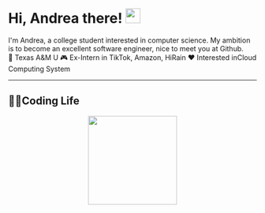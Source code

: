 # Hi, Andrea there! <img width='30px' height='30px'  src="https://evlic.github.io/dist/github-profile/wave.gif">

I'm Andrea, a college student interested in computer science. My ambition is to become an excellent software engineer, nice to meet you at Github. </br>
🏫 Texas A&M U
🎮 Ex-Intern in TikTok, Amazon, HiRain
❤️ Interested inCloud Computing System



---

## 👩‍💻Coding Life

<!--START_SECTION:waka-->


<!--END_SECTION:waka-->
<div align='center' display='flex'>
        <img height='180px' src="http://github-readme-streak-stats.herokuapp.com?user=muchengl&theme=bear&hide_border=true&date_format=%5BY.%5Dn.j">
        <p></p>
<!--         <img height='160px' src="https://github-readme-stats.vercel.app/api/top-langs/?username=muchengl&theme=dark&layout=compact">
        <img height='160px' src="https://github-readme-stats.vercel.app/api?username=muchengl&show_icons=true&theme=dark"> -->
</div>
